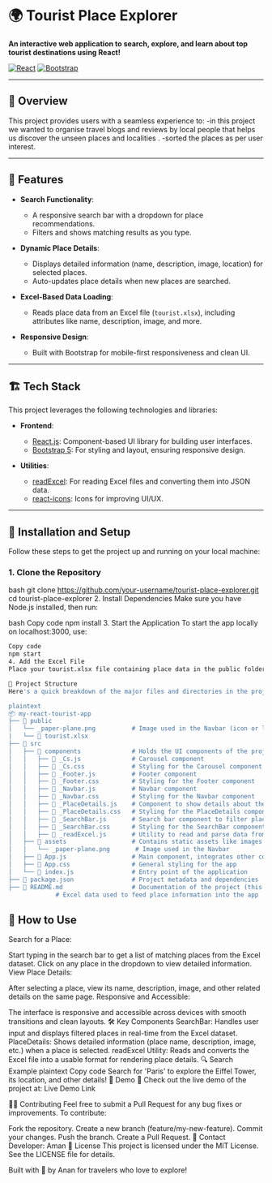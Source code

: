 # 🌍 Tourist Place Explorer

**An interactive web application to search, explore, and learn about top tourist destinations using React!** 

[![React](https://img.shields.io/badge/React-17.0.2-blue.svg)](https://reactjs.org/) [![Bootstrap](https://img.shields.io/badge/Bootstrap-5.0.2-purple.svg)](https://getbootstrap.com/)

---

## 🎯 **Overview**

This project provides users with a seamless experience to:
-in this project we wanted to organise travel blogs and reviews by local people that helps us discover the unseen places and localities .
-sorted the places as per user interest.

---

## 🔧 **Features**

- **Search Functionality**: 
  - A responsive search bar with a dropdown for place recommendations.
  - Filters and shows matching results as you type.
  
- **Dynamic Place Details**: 
  - Displays detailed information (name, description, image, location) for selected places.
  - Auto-updates place details when new places are searched.

- **Excel-Based Data Loading**:
  - Reads place data from an Excel file (`tourist.xlsx`), including attributes like name, description, image, and more.

- **Responsive Design**: 
  - Built with Bootstrap for mobile-first responsiveness and clean UI.
  
---

## 🏗 **Tech Stack**

This project leverages the following technologies and libraries:

- **Frontend**: 
  - [React.js](https://reactjs.org/): Component-based UI library for building user interfaces.
  - [Bootstrap 5](https://getbootstrap.com/): For styling and layout, ensuring responsive design.
  
- **Utilities**: 
  - [readExcel](https://www.npmjs.com/package/xlsx): For reading Excel files and converting them into JSON data.
  - [react-icons](https://react-icons.github.io/react-icons/): Icons for improving UI/UX.

---

## 🚀 **Installation and Setup**

Follow these steps to get the project up and running on your local machine:

### **1. Clone the Repository**
bash
git clone https://github.com/your-username/tourist-place-explorer.git
cd tourist-place-explorer
2. Install Dependencies
Make sure you have Node.js installed, then run:

bash
Copy code
npm install
3. Start the Application
To start the app locally on localhost:3000, use:

```bash
Copy code
npm start
4. Add the Excel File
Place your tourist.xlsx file containing place data in the public folder or wherever specified in your code.

📂 Project Structure
Here's a quick breakdown of the major files and directories in the project:

plaintext
📦 my-react-tourist-app
├── 📁 public
│   └── _paper-plane.png          # Image used in the Navbar (icon or logo)
|   └── 📄 tourist.xlsx   
├── 📁 src
│   ├── 📁 components              # Holds the UI components of the project
│   │   ├── 📄 _Cs.js              # Carousel component
│   │   ├── 📄 _Cs.css             # Styling for the Carousel component
│   │   ├── 📄 _Footer.js          # Footer component
│   │   ├── 📄 _Footer.css         # Styling for the Footer component
│   │   ├── 📄 _Navbar.js          # Navbar component
│   │   ├── 📄 _Navbar.css         # Styling for the Navbar component
│   │   ├── 📄 _PlaceDetails.js    # Component to show details about the selected place
│   │   ├── 📄 _PlaceDetails.css   # Styling for the PlaceDetails component
│   │   ├── 📄 _SearchBar.js       # Search bar component to filter places
│   │   ├── 📄 _SearchBar.css      # Styling for the SearchBar component
│   │   ├── 📄 _readExcel.js       # Utility to read and parse data from an Excel file
│   ├── 📁 assets                  # Contains static assets like images and icons
│   │   └── _paper-plane.png       # Image used in the Navbar
│   ├── 📄 App.js                  # Main component, integrates other components
│   ├── 📄 App.css                 # General styling for the app
│   └── 📄 index.js                # Entry point of the application
├── 📄 package.json                # Project metadata and dependencies
├── 📄 README.md                   # Documentation of the project (this file)
             # Excel data used to feed place information into the app

```

## 📝 How to Use
Search for a Place:

Start typing in the search bar to get a list of matching places from the Excel dataset.
Click on any place in the dropdown to view detailed information.
View Place Details:

After selecting a place, view its name, description, image, and other related details on the same page.
Responsive and Accessible:

The interface is responsive and accessible across devices with smooth transitions and clean layouts.
🛠 Key Components
SearchBar: Handles user input and displays filtered places in real-time from the Excel dataset.
PlaceDetails: Shows detailed information (place name, description, image, etc.) when a place is selected.
readExcel Utility: Reads and converts the Excel file into a usable format for rendering place details.
🔍 Search Example
plaintext
Copy code
Search for 'Paris' to explore the Eiffel Tower, its location, and other details!
🎉 Demo
🚀 Check out the live demo of the project at: Live Demo Link

👨‍💻 Contributing
Feel free to submit a Pull Request for any bug fixes or improvements. To contribute:

Fork the repository.
Create a new branch (feature/my-new-feature).
Commit your changes.
Push the branch.
Create a Pull Request.
📧 Contact
Developer: Aman
📜 License
This project is licensed under the MIT License. See the LICENSE file for details.

Built with 💙 by Anan for travelers who love to explore! 

